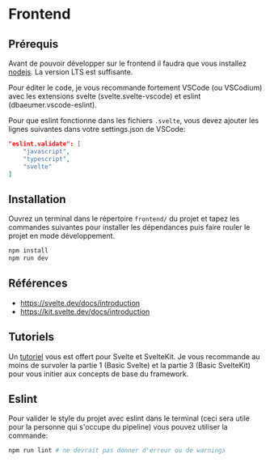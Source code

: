 # Frontend

## Prérequis

Avant de pouvoir développer sur le frontend il faudra que vous installez [nodejs](https://nodejs.org/en). La version LTS est suffisante.

Pour éditer le code, je vous recommande fortement VSCode (ou VSCodium) avec les extensions svelte (svelte.svelte-vscode) et eslint (dbaeumer.vscode-eslint).

Pour que eslint fonctionne dans les fichiers `.svelte`, vous devez ajouter les lignes suivantes dans votre settings.json de VSCode:

```json
"eslint.validate": [
    "javascript",
    "typescript",
    "svelte"
]
```

## Installation

Ouvrez un terminal dans le répertoire `frontend/` du projet et tapez les commandes suivantes pour installer les dépendances puis faire rouler le projet en mode développement.

```sh
npm install
npm run dev 
```

## Références

- https://svelte.dev/docs/introduction
- https://kit.svelte.dev/docs/introduction

## Tutoriels

Un [tutoriel](https://learn.svelte.dev/tutorial/welcome-to-svelte) vous est offert pour Svelte et SvelteKit. Je vous recommande au moins de survoler la partie 1 (Basic Svelte) et la partie 3 (Basic SvelteKit) pour vous initier aux concepts de base du framework.

## Eslint

Pour valider le style du projet avec eslint dans le terminal (ceci sera utile pour la personne qui s'occupe du pipeline) vous pouvez utiliser la commande:

```sh
npm run lint # ne devrait pas donner d'erreur ou de warnings
```
